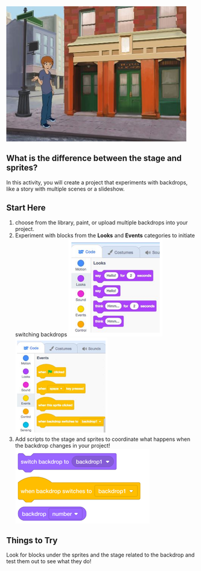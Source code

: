 ![](.guides/img/scenes.png)

## What is the difference between the stage and sprites?

In this activity, you will create a project that experiments with backdrops, like a story with multiple scenes or a slideshow.

## Start Here

1. choose from the library, paint, or upload multiple backdrops into your project.
2. Experiment with blocks from the **Looks** and **Events** categories to initiate switching backdrops
   ![](.guides/img/looks-blocks.png)
   ![](.guides/img/events-blocks.png)
3. Add scripts to the stage and sprites to coordinate what happens when the backdrop changes in your project!
   ![](.guides/img/switch-backdrop-blocks.png)

## Things to Try

Look for blocks under the sprites and the stage related to the backdrop and test them out to see what they do!